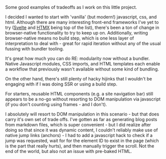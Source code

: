 Some good examples of tradeoffs as I work on this little project.

I decided I wanted to start with 'vanilla' (but modern!) javascript, css, and html. Although there are many interesting front-end frameworks I've yet to try ([Svelte](https://svelte.dev/) and [HTMX](https://htmx.org/) being top of the list), there's been a ton of change in browser-native functionality to try to keep up on. Additionally, writing browser-native means no build step, which is one less layer of interpretation to deal with - great for rapid iteration without any of the usual fussing with bundler tooling.

It's great how much you can do RE: modularity now without a bundler. Native Javascript modules, CSS imports, and HTML templates each enable a workflow that previously wasn't available without some kind of bundling. 

On the other hand, there's still plenty of hacky hijinks that I wouldn't be engaging with if I was doing SSR or using a build step.

For starters, reusable HTML components (e.g. a site navigation bar) still appears to be a no-go without resorting to DOM manipulation via javascript (if you don't counting using frames - and I don't).

I absolutely will resort to DOM manipulation in this scenario - but that does carry it's own set of trade offs. I've gotten as far as generating blog posts from markdown files, which is super convenient - but I did realize after doing so that since it was dynamic content, I couldn't reliably make use of native jump links (anchors) - I had to add a javascript hack to check if a jump was requested, wait for for the element ID to exist in the page (which is the part that really hurts), and then manually trigger the scroll. Not the end of the world, but also not an issue with pre-baked HTML.
